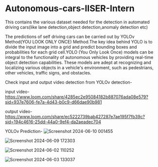 # Autonomous-cars-IISER-Intern
This contains the various dataset needed for the detection in automated driving cars(like lane detection,object detection,anomaly detection etc)

The predictions of self driving cars can be carried out by YOLOv Method(YOU LOOK ONLY ONCE) Method.The key idea behind YOLO is to divide the input image into a grid and predict bounding boxes and probabilities for each grid cell.YOLO (You Only Look Once) models can be integral to the functionality of autonomous vehicles by providing real-time object detection capabilities. These models are adept at recognizing and localizing various objects in a vehicle's environment, such as pedestrians, other vehicles, traffic signs, and obstacles.

Check input and output video detection from YOLOv detection-

input video-https://www.loom.com/share/4285ec2e95084182b887076ada08e579?sid=937e7606-fe7a-4d43-b0c9-d66dae90b981

output video-https://www.loom.com/share/ec5222739bab427287e7ae195f7fb39c?sid=194c4616-25dd-44a0-9ef4-da2aeadec704

YOLOv Prediction-
![Screenshot 2024-06-10 001455](https://github.com/t-abs/Autonomous-cars-IISER-Intern/assets/137747688/ae0f3816-88ba-43fa-9ff8-dbe8b45c31d2)

![Screenshot 2024-06-09 172303](https://github.com/t-abs/Autonomous-cars-IISER-Intern/assets/137747688/8fcf9380-89fe-4fd8-a437-c1abe8844014)

![Screenshot 2024-06-02 110252](https://github.com/t-abs/Autonomous-cars-IISER-Intern/assets/137747688/eff7c86e-e797-4d8a-ae90-af8b732c5737)

![Screenshot 2024-06-03 133037](https://github.com/t-abs/Autonomous-cars-IISER-Intern/assets/137747688/48a9a5c8-8d51-4e75-bce4-331c78dbb7a4)

